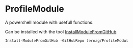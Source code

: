 # ProfileModule

A powershell module with usefull functions.

Can be installed with the tool [InstallModuleFromGitHub](https://github.com/dfinke/InstallModuleFromGitHub)

```
Install-ModuleFromGitHub -GitHubRepo ternag/ProfileModul
```
